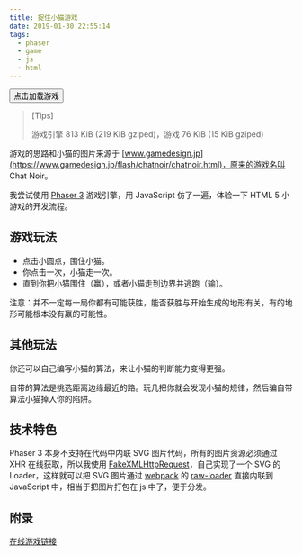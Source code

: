 ```yaml
---
title: 捉住小猫游戏
date: 2019-01-30 22:55:14
tags:
  - phaser
  - game
  - js
  - html
---
```


<div id="phaser-catch-the-cat"></div>
<button id="phaser-catch-the-cat-load-button">点击加载游戏</button>
<script>
  document.getElementById('phaser-catch-the-cat-load-button').addEventListener('click', function () {
    document.getElementById('phaser-catch-the-cat').innerHTML = '<iframe width="100%" height="600" src="/assets/2019-01-30-phaser-catch-the-cat/index.html"></iframe>';
    this.remove();
  });
</script>

> [Tips]
>
> 游戏引擎 813 KiB (219 KiB gziped)，游戏 76 KiB (15 KiB gziped)

游戏的思路和小猫的图片来源于 [www.gamedesign.jp](https://www.gamedesign.jp/flash/chatnoir/chatnoir.html)，原来的游戏名叫 Chat Noir。

我尝试使用 [Phaser 3](https://phaser.io/) 游戏引擎，用 JavaScript 仿了一遍，体验一下 HTML 5 小游戏的开发流程。

## 游戏玩法

* 点击小圆点，围住小猫。
* 你点击一次，小猫走一次。
* 直到你把小猫围住（赢），或者小猫走到边界并逃跑（输）。

注意：并不一定每一局你都有可能获胜，能否获胜与开始生成的地形有关，有的地形可能根本没有赢的可能性。

## 其他玩法

你还可以自己编写小猫的算法，来让小猫的判断能力变得更强。

自带的算法是挑选距离边缘最近的路。玩几把你就会发现小猫的规律，然后骗自带算法小猫掉入你的陷阱。

## 技术特色

Phaser 3 本身不支持在代码中内联 SVG 图片代码，所有的图片资源必须通过 XHR 在线获取，所以我使用 [FakeXMLHttpRequest](https://github.com/pretenderjs/FakeXMLHttpRequest)，自己实现了一个 SVG 的 Loader，这样就可以把 SVG 图片通过 [webpack](https://webpack.js.org/) 的 [raw-loader](https://webpack.js.org/loaders/raw-loader/) 直接内联到 JavaScript 中，相当于把图片打包在 js 中了，便于分发。

## 附录

[在线游戏链接](/assets/2019-01-30-phaser-catch-the-cat/index.html)
